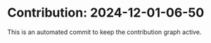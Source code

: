 # Contribution: 2024-12-01-06-50
This is an automated commit to keep the contribution graph active.
